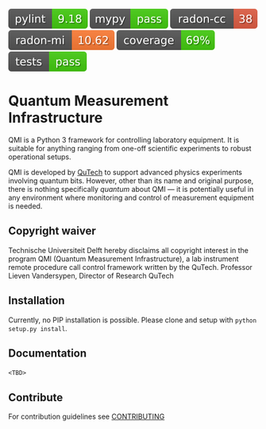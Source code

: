 ![pylint](.github/badges/pylint.svg)
 ![mypy](.github/badges/mypy.svg)
 ![radon-cc](.github/badges/radon-cc.svg)
 ![radon-mi](.github/badges/radon-mi.svg)
 ![coverage](.github/badges/coverage.svg)
 ![tests](.github/badges/tests.svg)

# Quantum Measurement Infrastructure

QMI is a Python 3 framework for controlling laboratory equipment. It is suitable for anything ranging from one-off
scientific experiments to robust operational setups.

QMI is developed by [QuTech](https://qutech.nl) to support advanced physics experiments involving quantum bits.
However, other than its name and original purpose, there is nothing specifically *quantum* about QMI — it is potentially
useful in any environment where monitoring and control of measurement equipment is needed.

## Copyright waiver
Technische Universiteit Delft hereby disclaims all copyright interest in the program QMI (Quantum Measurement Infrastructure), a lab instrument remote procedure call control framework written by the QuTech.
Professor Lieven Vandersypen, Director of Research QuTech

## Installation

Currently, no PIP installation is possible. Please clone and setup with `python setup.py install`.

## Documentation

`<TBD>`

## Contribute

For contribution guidelines see [CONTRIBUTING](CONTRIBUTING.md)
